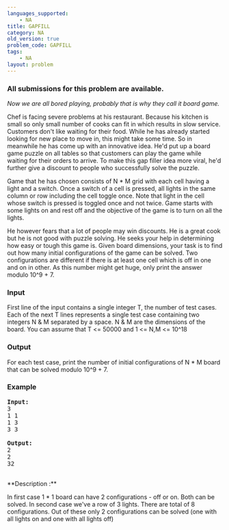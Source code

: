 ```yaml
---
languages_supported:
    - NA
title: GAPFILL
category: NA
old_version: true
problem_code: GAPFILL
tags:
    - NA
layout: problem
---
```

###  All submissions for this problem are available. 

_Now we are all bored playing, probably that is why they call it board game._

Chef is facing severe problems at his restaurant. Because his kitchen is small so only small number of cooks can fit in which results in slow service. Customers don't like waiting for their food. While he has already started looking for new place to move in, this might take some time. So in meanwhile he has come up with an innovative idea. He'd put up a board game puzzle on all tables so that customers can play the game while waiting for their orders to arrive. To make this gap filler idea more viral, he'd further give a discount to people who successfully solve the puzzle. 

Game that he has chosen consists of N \* M grid with each cell having a light and a switch. Once a switch of a cell is pressed, all lights in the same column or row including the cell toggle once. Note that light in the cell whose switch is pressed is toggled once and not twice. Game starts with some lights on and rest off and the objective of the game is to turn on all the lights. 

He however fears that a lot of people may win discounts. He is a great cook but he is not good with puzzle solving. He seeks your help in determining how easy or tough this game is. Given board dimensions, your task is to find out how many initial configurations of the game can be solved. Two configurations are different if there is at least one cell which is off in one and on in other. As this number might get huge, only print the answer modulo 10^9 + 7.

### Input

First line of the input contains a single integer T, the number of test cases. Each of the next T lines represents a single test case containing two integers N & M separated by a space. N & M are the dimensions of the board. You can assume that T <= 50000 and 1 <= N,M <= 10^18

### Output

For each test case, print the number of initial configurations of N \* M board that can be solved modulo 10^9 + 7.

### Example

<pre>
<b>Input:</b>
3
1 1
1 3
3 3

<b>Output:</b>
2
2
32

</pre>**Description :** 
In first case 1 \* 1 board can have 2 configurations - off or on. Both can be solved. 
In second case we've a row of 3 lights. There are total of 8 configurations. Out of these only 2 configurations can be solved (one with all lights on and one with all lights off)
